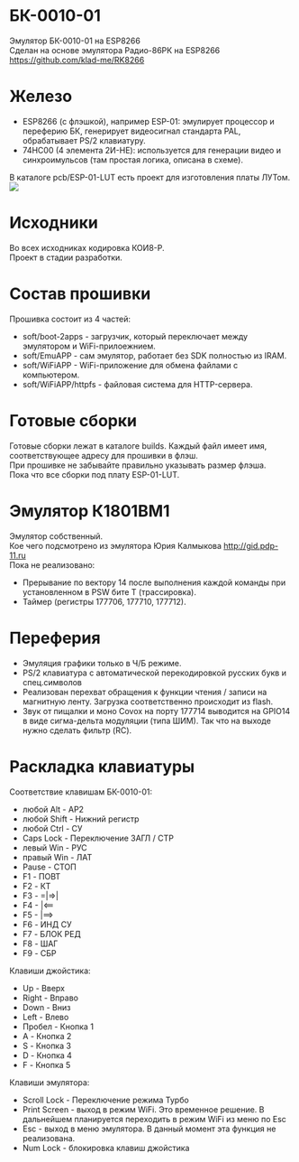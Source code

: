 # БК-0010-01
Эмулятор БК-0010-01 на ESP8266<br/>
Сделан на основе эмулятора Радио-86РК на ESP8266 https://github.com/klad-me/RK8266

# Железо
<ul>
    <li>ESP8266 (с флэшкой), например ESP-01: эмулирует процессор и переферию БК, генерирует видеосигнал стандарта PAL, 
    обрабатывает PS/2 клавиатуру.</li>
    <li>74HC00 (4 элемента 2И-НЕ): используется для генерации видео и синхроимульсов (там простая логика, описана в схеме).</li>
</ul>
В каталоге pcb/ESP-01-LUT есть проект для изготовления платы ЛУТом.<br/>
<img src="photo/ESP-01-LUT/top.jpg" />

# Исходники
Во всех исходниках кодировка КОИ8-Р.<br/>
Проект в стадии разработки.<br/>

# Состав прошивки
Прошивка состоит из 4 частей:
<ul>
    <li>soft/boot-2apps - загрузчик, который переключает между эмулятором и WiFi-прилоежнием.</li>
    <li>soft/EmuAPP - сам эмулятор, работает без SDK полностью из IRAM.</li>
    <li>soft/WiFiAPP - WiFi-приложение для обмена файлами с компьютером.</li>
    <li>soft/WiFiAPP/httpfs - файловая система для HTTP-сервера.</li>
</ul>

# Готовые сборки
Готовые сборки лежат в каталоге builds. Каждый файл имеет имя, соответствующее адресу для прошивки в флэш.<br/>
При прошивке не забывайте правильно указывать размер флэша.<br/>
Пока что все сборки под плату ESP-01-LUT.

# Эмулятор К1801ВМ1
Эмулятор собственный.<br/>
Кое чего подсмотрено из эмулятора Юрия Калмыкова http://gid.pdp-11.ru<br/>
Пока не реализовано:
<ul>
<li>Прерывание по вектору 14 после выполнения каждой команды при установленном в PSW бите T (трассировка).</li>
<li>Таймер (регистры 177706, 177710, 177712).</li>
</ul>

# Переферия
<ul>
<li>Эмуляция графики только в Ч/Б режиме.</li>
<li>PS/2 клавиатура с автоматической перекодировкой русских букв и спец.символов</li>
<li>Реализован перехват обращения к функции чтения / записи на магнитную ленту. Загрузка соответственно происходит из flash.</li>
<li>Звук от пищалки и моно Covox на порту 177714 выводится на GPIO14 в виде сигма-дельта модуляции (типа ШИМ). Так что на выходе нужно сделать фильтр (RC).</li>
</ul>

# Раскладка клавиатуры
Соответствие клавишам БК-0010-01:
<ul>
<li>любой Alt - АР2</li>
<li>любой Shift - Нижний регистр</li>
<li>любой Ctrl - СУ</li>
<li>Caps Lock - Переключение ЗАГЛ / СТР</li>
<li>левый Win - РУС</li>
<li>правый Win - ЛАТ</li>
<li>Pause - СТОП</li>
<li>F1 - ПОВТ</li>
<li>F2 - КТ</li>
<li>F3 - =|=>|</li>
<li>F4 - |<==</li>
<li>F5 - |==></li>
<li>F6 - ИНД СУ</li>
<li>F7 - БЛОК РЕД</li>
<li>F8 - ШАГ</li>
<li>F9 - СБР</li>
</ul>
Клавиши джойстика:
<ul>
<li>Up - Вверх</li>
<li>Right - Вправо</li>
<li>Down - Вниз</li>
<li>Left - Влево</li>
<li>Пробел - Кнопка 1</li>
<li>A - Кнопка 2</li>
<li>S - Кнопка 3</li>
<li>D - Кнопка 4</li>
<li>F - Кнопка 5</li>
</ul>
Клавиши эмулятора:
<ul>
<li>Scroll Lock - Переключение режима Турбо</li>
<li>Print Screen - выход в режим WiFi. Это временное решение. В дальнейшем планируется переходить в режим WiFi из меню по Esc</li>
<li>Esc - выход в меню эмулятора. В данный момент эта функция не реализована.</li>
<li>Num Lock - блокировка клавиш джойстика</li>
</ul>
